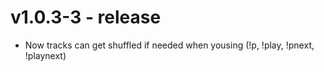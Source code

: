 # v1.0.3-3 - release 

- Now tracks can get shuffled if needed when yousing (!p, !play, !pnext, !playnext)